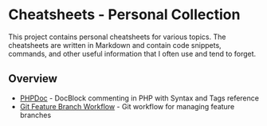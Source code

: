 # Cheatsheets - Personal Collection

This project contains personal cheatsheets for various topics. The cheatsheets are written in Markdown and contain code snippets, commands, and other useful information that I often use and tend to forget.

## Overview

- [PHPDoc](sheets/phpdoc.md) - DocBlock commenting in PHP with Syntax and Tags reference
- [Git Feature Branch Workflow](sheets/git-feature-branches.md) - Git workflow for managing feature branches
